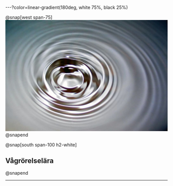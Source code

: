 
---?color=linear-gradient(180deg, white 75%, black 25%)

@snap[west span-75]
![](physics/waves/assets/img/Surface_waves-1024.jpg)
@snapend

@snap[south span-100 h2-white]
## Vågrörelselära
@snapend

---
